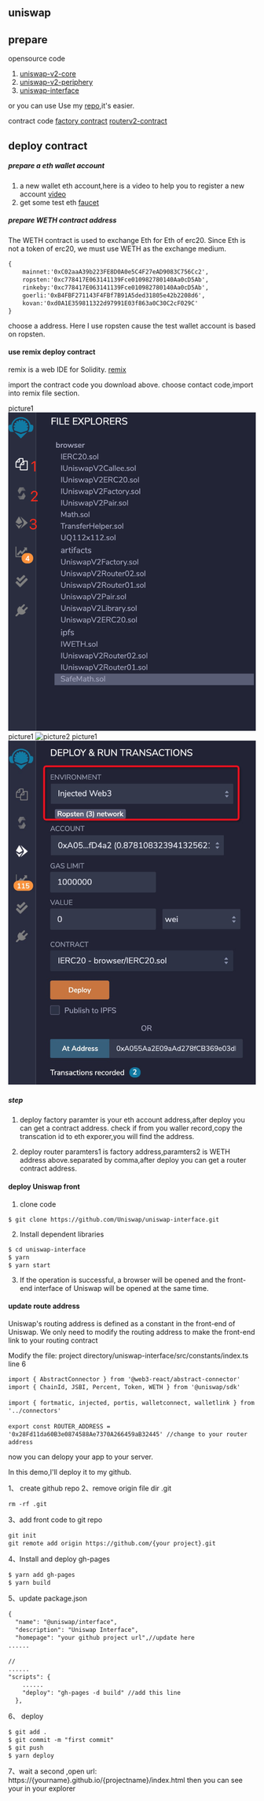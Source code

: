 ## uniswap

## prepare

opensource code
1. [uniswap-v2-core](https://github.com/Uniswap/uniswap-v2-core)
2. [uniswap-v2-periphery](https://github.com/Uniswap/uniswap-v2-periphery)
3. [uniswap-interface](https://github.com/Uniswap/uniswap-interface)

or you can use Use my [repo](https://github.com/LostPengK/uniswapRepo/tree/main/class),it's easier.

contract code
[factory contract](https://cn.etherscan.com/address/0x5C69bEe701ef814a2B6a3EDD4B1652CB9cc5aA6f#code)
[routerv2-contract](https://cn.etherscan.com/address/0x7a250d5630b4cf539739df2c5dacb4c659f2488d#code)

## deploy contract 
##### prepare a eth wallet account

1. a new wallet eth account,here is a video to help you to register a new account [video](https://www.youtube.com/watch?v=Y2mMnpmbAEc)
2. get some test eth [faucet](https://faucet.ropsten.be/)

##### prepare WETH contract address

The WETH contract is used to exchange Eth for Eth of erc20. Since Eth is not a token of erc20, we must use WETH as the exchange medium.
```
{
    mainnet:'0xC02aaA39b223FE8D0A0e5C4F27eAD9083C756Cc2',
    ropsten:'0xc778417E063141139Fce010982780140Aa0cD5Ab',
    rinkeby:'0xc778417E063141139Fce010982780140Aa0cD5Ab',
    goerli:'0xB4FBF271143F4FBf7B91A5ded31805e42b2208d6',
    kovan:'0xd0A1E359811322d97991E03f863a0C30C2cF029C'
}
```
choose a address. Here I use ropsten cause the test wallet account is based on ropsten.

#### use remix deploy contract
remix is a web IDE for Solidity. [remix](https://remix.ethereum.org/)

import the contract code you download above. choose contact code,import into remix file section.

picture1
![picture1](./remix1.png)
picture1
![picture2](./remix2.png)
picture1
![picture3](./remix3.png)

##### step

1. deploy factory
    paramter is your eth account address,after deploy you can get a contract address. check if from you waller record,copy the transcation id to eth exporer,you will find the address.
    
2. deploy router
    paramters1 is factory address,paramters2 is WETH address above.separated by comma,after deploy you can get a router contract address.


#### deploy Uniswap front 

1. clone code
```
$ git clone https://github.com/Uniswap/uniswap-interface.git
```

2. Install dependent libraries
```
$ cd uniswap-interface
$ yarn
$ yarn start
```
3. If the operation is successful, a browser will be opened and the front-end interface of Uniswap will be opened at the same time.

#### update route address 
Uniswap's routing address is defined as a constant in the front-end of Uniswap. We only need to modify the routing address to make the front-end link to your routing contract

Modify the file: project directory/uniswap-interface/src/constants/index.ts line 6
```
import { AbstractConnector } from '@web3-react/abstract-connector'
import { ChainId, JSBI, Percent, Token, WETH } from '@uniswap/sdk'

import { fortmatic, injected, portis, walletconnect, walletlink } from '../connectors'

export const ROUTER_ADDRESS = '0x28Fd11da60B3e0874588Ae7370A266459aB32445' //change to your router address
```

now you can delopy your app to your server.

In this demo,I'll deploy it to my github.

1、 create github repo
2、remove origin file dir .git 
```
rm -rf .git
```
3、add front code to git repo
```
git init
git remote add origin https://github.com/{your project}.git
```

4、Install and deploy gh-pages
```
$ yarn add gh-pages
$ yarn build
```

5、update package.json
```
{
  "name": "@uniswap/interface",
  "description": "Uniswap Interface",
  "homepage": "your github project url",//update here
......

// 
......
"scripts": {
    ......
    "deploy": "gh-pages -d build" //add this line
  },
```

6、 deploy   
```
$ git add .
$ git commit -m "first commit"
$ git push
$ yarn deploy

```

7、wait a second ,open url: https://{yourname}.github.io/{projectname}/index.html then you can see your in your explorer
